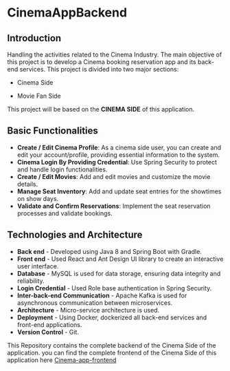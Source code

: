 # CinemaAppBackend
## Introduction

Handling the activities related to the Cinema Industry. The main objective of this project is to develop a Cinema booking reservation app and its back-end services. This project is divided into two major sections:​
- Cinema Side
* Movie Fan Side

This project will be based on the **CINEMA SIDE** of this application.

## Basic Functionalities
- **Create / Edit Cinema Profile**: As a cinema side user, you can create and edit your account/profile, providing essential information to the system.
- **Cinema Login By Providing Credential**: Use Spring Security to protect and handle login functionalities.
- **Create / Edit Movies**: Add and edit movies and customize the movie details.
- **Manage Seat Inventory**: Add and update seat entries for the showtimes on show days.
- **Validate and Confirm Reservations**: Implement the seat reservation processes and validate bookings.

  
## Technologies and Architecture
- **Back end** - Developed using Java 8 and Spring Boot with Gradle.
- **Front end** - Used React and Ant Design UI library to create an interactive user interface.
- **Database** - MySQL is used for data storage, ensuring data integrity and reliability.
- **Login Credential** - Used Role base authentication in Spring Security.
- **Inter-back-end Communication** - Apache Kafka is used for asynchronous communication between microservices.
- **Architecture** - Micro-service architecture is used.
- **Deployment** - Using Docker, dockerized all back-end services and front-end applications.
- **Version Control** - Git.
  
This Repository contains the complete backend of the Cinema Side of the application. you can find the complete frontend of the Cinema Side of this application here
[Cinema-app-frontend](https://github.com/HirushiDevindi/cinema-app-front-end)

  







